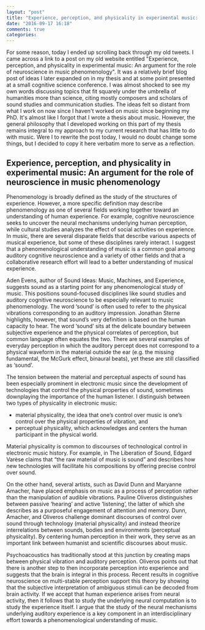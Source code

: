 ```yaml
---
layout: "post"
title: "Experience, perception, and physicality in experimental music: An argument for the role of neuroscience in music phenomenology"
date: "2016-09-17 16:18"
comments: true
categories:
---
```

For some reason, today I ended up scrolling back through my old tweets. I came across a link to a post on my old website entitled "Experience, perception, and physicality in experimental music: An argument for the role of neuroscience in music phenomenology". It was a relatively brief blog post of ideas I later expanded on in my thesis and at some point presented at a small cognitive science conference. I was almost shocked to see my own words discussing topics that fit squarely under the umbrella of humanities more than science, citing mostly composers and scholars of sound studies and communication studies. The ideas felt so distant from what I work on now since I haven't worked on music since beginning my PhD. It's almost like I forgot that I wrote a thesis about music. However, the general philosophy that I developed working on this part of my thesis remains integral to my approach to my current research that has little to do with music. Were I to rewrite the post today, I would no doubt change some things, but I decided to copy it here verbatim more to serve as a reflection.

## Experience, perception, and physicality in experimental music: An argument for the role of neuroscience in music phenomenology

Phenomenology is broadly defined as the study of the structures of experience. However, a more specific definition may describe phenomenology as one of several fields working together toward an understanding of human experience. For example, cognitive neuroscience seeks to uncover the neural mechanisms underlying human perception, while cultural studies analyzes the effect of social activities on experience.  In music, there are several disparate fields that describe various aspects of musical experience, but some of these disciplines rarely interact. I suggest that a phenomenological understanding of music is a common goal among auditory cognitive neuroscience and a variety of other fields and that a collaborative research effort will lead to a better understanding of musical experience.

Aden Evens, author of Sound Ideas: Music, Machines, and Experience, suggests sound as a starting point for any phenomenological study of music. This positions sound-focused disciplines like sound studies and auditory cognitive neuroscience to be especially relevant to music phenomenology. The word ‘sound’ is often used to refer to the physical vibrations corresponding to an auditory impression. Jonathan Sterne highlights, however, that sound’s very definition is based on the human capacity to hear. The word ‘sound’ sits at the delicate boundary between subjective experience and the physical correlates of perception, but common language often equates the two. There are several examples of everyday perception in which the auditory percept does not correspond to a physical waveform in the material outside the ear (e.g. the missing fundamental, the McGurk effect, binaural beats), yet these are still classified as ‘sound’.

The tension between the material and perceptual aspects of sound has been especially prominent in electronic music since the development of technologies that control the physical properties of sound, sometimes downplaying the importance of the human listener. I distinguish between two types of physicality in electronic music:

* material physicality, the idea that one’s control over music is one’s control over the physical properties of vibration, and
* perceptual physicality, which acknowledges and centers the human participant in the physical world.

Material physicality is common to discourses of technological control in electronic music history. For example, in The Liberation of Sound, Edgard Varèse claims that “the raw material of music is sound” and describes how new technologies will facilitate his compositions by offering precise control over sound.

On the other hand, several artists, such as David Dunn and Maryanne Amacher, have placed emphasis on music as a process of perception rather than the manipulation of audible vibrations. Pauline Oliveros distinguishes between passive ‘hearing’ and active ‘listening’, the latter of which she describes as a purposeful engagement of attention and memory. Dunn, Amacher, and Oliveros challenge dominant discourses of control over sound through technology (material physicality) and instead theorize interrelations between sounds, bodies and environments (perceptual physicality). By centering human perception in their work, they serve as an important link between humanist and scientific discourses about music.

Psychoacoustics has traditionally stood at this junction by creating maps between physical vibration and auditory perception. Oliveros points out that there is another step to then incorporate perception into experience and suggests that the brain is integral in this process. Recent results in cognitive neuroscience on multi-stable perception support this theory by showing that the subjective interpretation of ambiguous stimuli can be decoded from brain activity. If we accept that human experience arises from neural activity, then it follows that to study the underlying neural computation is to study the experience itself. I argue that the study of the neural mechanisms underlying auditory experience is a key component in an interdisciplinary effort towards a phenomenological understanding of music.
